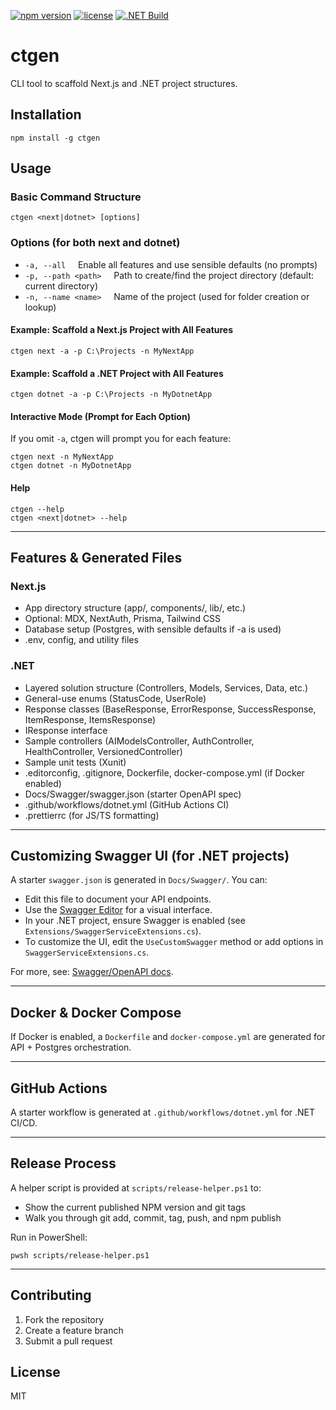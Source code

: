 [![npm version](https://img.shields.io/npm/v/ctgen.svg)](https://www.npmjs.com/package/ctgen)
[![license](https://img.shields.io/npm/l/ctgen.svg)](LICENSE)
[![.NET Build](https://github.com/yourusername/ctgen/actions/workflows/dotnet.yml/badge.svg)](https://github.com/yourusername/ctgen/actions)

# ctgen

CLI tool to scaffold Next.js and .NET project structures.

## Installation

```
npm install -g ctgen
```

## Usage

### Basic Command Structure

```
ctgen <next|dotnet> [options]
```

### Options (for both next and dotnet)

- `-a, --all` &nbsp;&nbsp;&nbsp;&nbsp;Enable all features and use sensible defaults (no prompts)
- `-p, --path <path>` &nbsp;&nbsp;&nbsp;&nbsp;Path to create/find the project directory (default: current directory)
- `-n, --name <name>` &nbsp;&nbsp;&nbsp;&nbsp;Name of the project (used for folder creation or lookup)

#### Example: Scaffold a Next.js Project with All Features

```
ctgen next -a -p C:\Projects -n MyNextApp
```

#### Example: Scaffold a .NET Project with All Features

```
ctgen dotnet -a -p C:\Projects -n MyDotnetApp
```

#### Interactive Mode (Prompt for Each Option)

If you omit `-a`, ctgen will prompt you for each feature:

```
ctgen next -n MyNextApp
ctgen dotnet -n MyDotnetApp
```

#### Help

```
ctgen --help
ctgen <next|dotnet> --help
```

---

## Features & Generated Files

### Next.js

- App directory structure (app/, components/, lib/, etc.)
- Optional: MDX, NextAuth, Prisma, Tailwind CSS
- Database setup (Postgres, with sensible defaults if -a is used)
- .env, config, and utility files

### .NET

- Layered solution structure (Controllers, Models, Services, Data, etc.)
- General-use enums (StatusCode, UserRole)
- Response classes (BaseResponse, ErrorResponse, SuccessResponse, ItemResponse<T>, ItemsResponse<T>)
- IResponse interface
- Sample controllers (AIModelsController, AuthController, HealthController, VersionedController)
- Sample unit tests (Xunit)
- .editorconfig, .gitignore, Dockerfile, docker-compose.yml (if Docker enabled)
- Docs/Swagger/swagger.json (starter OpenAPI spec)
- .github/workflows/dotnet.yml (GitHub Actions CI)
- .prettierrc (for JS/TS formatting)

---

## Customizing Swagger UI (for .NET projects)

A starter `swagger.json` is generated in `Docs/Swagger/`. You can:

- Edit this file to document your API endpoints.
- Use the [Swagger Editor](https://editor.swagger.io/) for a visual interface.
- In your .NET project, ensure Swagger is enabled (see `Extensions/SwaggerServiceExtensions.cs`).
- To customize the UI, edit the `UseCustomSwagger` method or add options in `SwaggerServiceExtensions.cs`.

For more, see: [Swagger/OpenAPI docs](https://swagger.io/specification/).

---

## Docker & Docker Compose

If Docker is enabled, a `Dockerfile` and `docker-compose.yml` are generated for API + Postgres orchestration.

---

## GitHub Actions

A starter workflow is generated at `.github/workflows/dotnet.yml` for .NET CI/CD.

---

## Release Process

A helper script is provided at `scripts/release-helper.ps1` to:

- Show the current published NPM version and git tags
- Walk you through git add, commit, tag, push, and npm publish

Run in PowerShell:

```
pwsh scripts/release-helper.ps1
```

---

## Contributing

1. Fork the repository
2. Create a feature branch
3. Submit a pull request

## License

MIT
